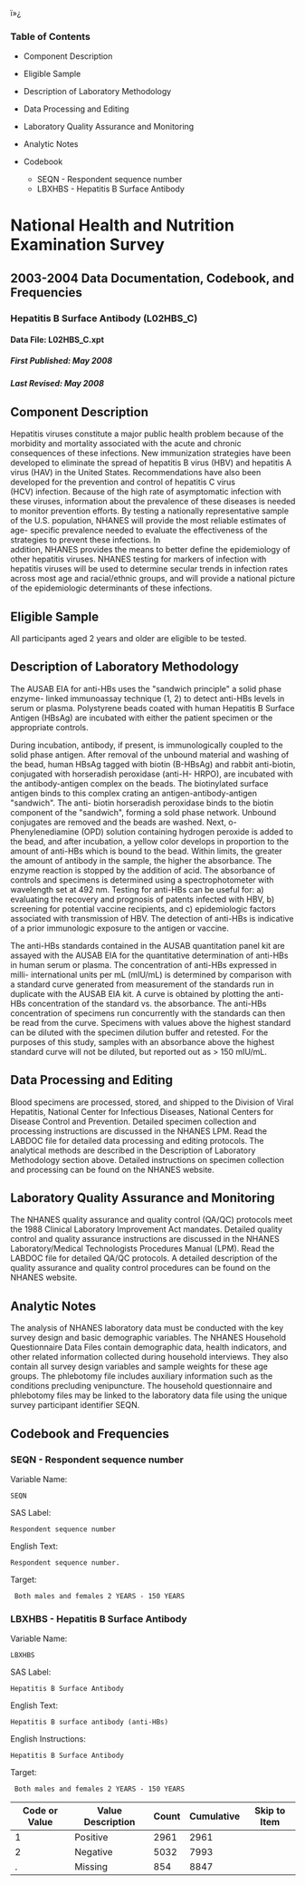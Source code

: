 ï»¿

### Table of Contents

  * Component Description
  * Eligible Sample
  * Description of Laboratory Methodology
  * Data Processing and Editing
  * Laboratory Quality Assurance and Monitoring
  * Analytic Notes
  * Codebook

    * SEQN - Respondent sequence number
    * LBXHBS - Hepatitis B Surface Antibody

# National Health and Nutrition Examination Survey

## 2003-2004 Data Documentation, Codebook, and Frequencies

### Hepatitis B Surface Antibody (L02HBS_C)

####  Data File: L02HBS_C.xpt

#####  First Published: May 2008

#####  Last Revised: May 2008

## Component Description

Hepatitis viruses constitute a major public health problem because of the
morbidity and mortality associated with the acute and chronic consequences of
these infections. New immunization strategies have been developed to eliminate
the spread of hepatitis B virus (HBV) and hepatitis A virus (HAV) in the
United States. Recommendations have also been developed for the prevention and
control of hepatitis C virus  
(HCV) infection. Because of the high rate of asymptomatic infection with these
viruses, information about the prevalence of these diseases is needed to
monitor prevention efforts. By testing a nationally representative sample of
the U.S. population, NHANES will provide the most reliable estimates of age-
specific prevalence needed to evaluate the effectiveness of the strategies to
prevent these infections. In  
addition, NHANES provides the means to better define the epidemiology of other
hepatitis viruses. NHANES testing for markers of infection with hepatitis
viruses will be used to determine secular trends in infection rates across
most age and racial/ethnic groups, and will provide a national picture of the
epidemiologic determinants of these infections.

## Eligible Sample

All participants aged 2 years and older are eligible to be tested.

## Description of Laboratory Methodology

The AUSAB EIA for anti-HBs uses the "sandwich principle" a solid phase enzyme-
linked immunoassay technique (1, 2) to detect anti-HBs levels in serum or
plasma. Polystyrene beads coated with human Hepatitis B Surface Antigen
(HBsAg) are incubated with either the patient specimen or the appropriate
controls.

During incubation, antibody, if present, is immunologically coupled to the
solid phase antigen. After removal of the unbound material and washing of the
bead, human HBsAg tagged with biotin (B-HBsAg) and rabbit anti-biotin,
conjugated with horseradish peroxidase (anti-H- HRPO), are incubated with the
antibody-antigen complex on the beads. The biotinylated surface antigen binds
to this complex crating an antigen-antibody-antigen "sandwich". The anti-
biotin horseradish peroxidase binds to the biotin component of the "sandwich",
forming a sold phase network. Unbound conjugates are removed and the beads are
washed. Next, o-Phenylenediamine (OPD) solution containing hydrogen peroxide
is added to the bead, and after incubation, a yellow color develops in
proportion to the amount of anti-HBs which is bound to the bead. Within
limits, the greater the amount of antibody in the sample, the higher the
absorbance. The enzyme reaction is stopped by the addition of acid. The
absorbance of controls and specimens is determined using a spectrophotometer
with wavelength set at 492 nm. Testing for anti-HBs can be useful for: a)
evaluating the recovery and prognosis of patents infected with HBV, b)
screening for potential vaccine recipients, and c) epidemiologic factors
associated with transmission of HBV. The detection of anti-HBs is indicative
of a prior immunologic exposure to the antigen or vaccine.

The anti-HBs standards contained in the AUSAB quantitation panel kit are
assayed with the AUSAB EIA for the quantitative determination of anti-HBs in
human serum or plasma. The concentration of anti-HBs expressed in milli-
international units per mL (mIU/mL) is determined by comparison with a
standard curve generated from measurement of the standards run in duplicate
with the AUSAB EIA kit. A curve is obtained by plotting the anti-HBs
concentration of the standard vs. the absorbance. The anti-HBs concentration
of specimens run concurrently with the standards can then be read from the
curve. Specimens with values above the highest standard can be diluted with
the specimen dilution buffer and retested. For the purposes of this study,
samples with an absorbance above the highest standard curve will not be
diluted, but reported out as > 150 mIU/mL.

## Data Processing and Editing

Blood specimens are processed, stored, and shipped to the Division of Viral
Hepatitis, National Center for Infectious Diseases, National Centers for
Disease Control and Prevention. Detailed specimen collection and  
processing instructions are discussed in the NHANES LPM. Read the LABDOC file
for detailed data processing and editing protocols. The analytical methods are
described in the Description of Laboratory Methodology section above. Detailed
instructions on specimen collection and processing can be found on the NHANES
website.

## Laboratory Quality Assurance and Monitoring

The NHANES quality assurance and quality control (QA/QC) protocols meet the
1988 Clinical Laboratory Improvement Act mandates. Detailed quality control
and quality assurance instructions are discussed in the NHANES
Laboratory/Medical Technologists Procedures Manual (LPM). Read the LABDOC file
for detailed QA/QC protocols. A detailed description of the quality assurance
and quality control procedures can be found on the NHANES website.

## Analytic Notes

The analysis of NHANES laboratory data must be conducted with the key survey
design and basic demographic variables. The NHANES Household Questionnaire
Data Files contain demographic data, health indicators, and other related
information collected during household interviews. They also contain all
survey design variables and sample weights for these age groups. The
phlebotomy file includes auxiliary information such as the conditions
precluding venipuncture. The household questionnaire and phlebotomy files may
be linked to the laboratory data file using the unique survey participant
identifier SEQN.

## Codebook and Frequencies

### SEQN - Respondent sequence number

Variable Name:

    SEQN
SAS Label:

    Respondent sequence number
English Text:

    Respondent sequence number.
Target:

     Both males and females 2 YEARS - 150 YEARS

### LBXHBS - Hepatitis B Surface Antibody

Variable Name:

    LBXHBS
SAS Label:

    Hepatitis B Surface Antibody
English Text:

    Hepatitis B surface antibody (anti-HBs)
English Instructions:

    Hepatitis B Surface Antibody
Target:

     Both males and females 2 YEARS - 150 YEARS
Code or Value | Value Description | Count | Cumulative | Skip to Item  
---|---|---|---|---  
1 | Positive | 2961 | 2961 |   
2 | Negative | 5032 | 7993 |   
. | Missing | 854 | 8847 | 

